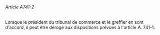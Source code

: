 ###### Article A741-2

Lorsque le président du tribunal de commerce et le greffier en sont d'accord, il peut être dérogé aux dispositions prévues à l'article A. 741-1.

